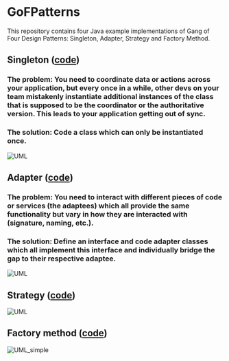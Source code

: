 # GoFPatterns
 This repository contains four Java example implementations of Gang of Four Design Patterns: Singleton, Adapter, Strategy and Factory Method.

## Singleton ([code](https://github.com/UCN-programming-2-JFK/GoFPatterns/tree/main/src/singletonpattern))
### The problem: You need to coordinate data or actions across your application, but every once in a while, other devs on your team mistakenly instantiate additional instances of the class that is supposed to be the coordinator or the authoritative version. This leads to your application getting out of sync.
### The solution: Code a class which can only be instantiated once.

![UML](https://github.com/user-attachments/assets/9334f6c4-5f19-485f-97d8-69a155a89055)

## Adapter ([code](https://github.com/UCN-programming-2-JFK/GoFPatterns/tree/main/src/adapterpattern))

### The problem: You need to interact with different pieces of code or services (the adaptees) which all provide the same functionality but vary in how they are interacted with (signature, naming, etc.).
### The solution: Define an interface and code adapter classes which all implement this interface and individually bridge the gap to their respective adaptee.

![UML](https://github.com/user-attachments/assets/3bdcc4ab-d1b2-4dfe-9885-2d82d4345828)

## Strategy ([code](https://github.com/UCN-programming-2-JFK/GoFPatterns/tree/main/src/strategypattern))
![UML](https://github.com/user-attachments/assets/d013e3eb-ea00-45f5-9d2e-5a9eee306212)

## Factory method ([code](https://github.com/UCN-programming-2-JFK/GoFPatterns/tree/main/src/factorymethod))
![UML_simple](https://github.com/user-attachments/assets/f58db582-1508-47c1-9167-6a3ac5691bfa)




